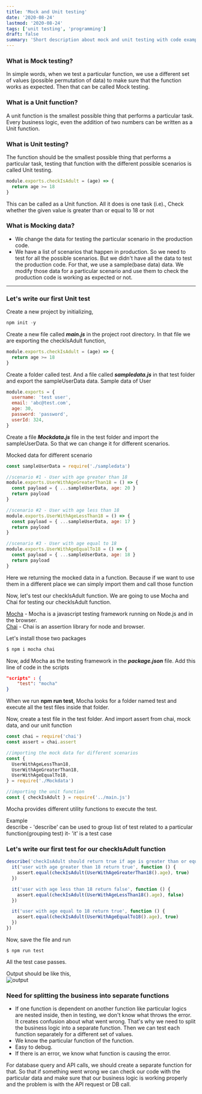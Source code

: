 ```yaml
---
title: 'Mock and Unit testing'
date: '2020-08-24'
lastmod: '2020-08-24'
tags: ['unit testing', 'programming']
draft: false
summary: 'Short description about mock and unit testing with code examples.'
---
```


### What is Mock testing?

In simple words, when we test a particular function, we use a different set of values (possible permutation of data) to make sure that the function works as expected. Then that can be called Mock testing.

### What is a Unit function?

A unit function is the smallest possible thing that performs a particular task. Every business logic, even the addition of two numbers can be written as a Unit function.

### What is Unit testing?

The function should be the smallest possible thing that performs a particular task, testing that function with the different possible scenarios is called Unit testing.

```js
module.exports.checkIsAdult = (age) => {
  return age >= 18
}
```

This can be called as a Unit function. All it does is one task (i.e)., Check whether the given value is greater than or equal to 18 or not

### What is Mocking data?

- We change the data for testing the particular scenario in the production code.
- We have a list of scenarios that happen in production. So we need to test for all the possible scenarios. But we didn't have all the data to test the production code. For that, we use a sample(base data) data. We modify those data for a particular scenario and use them to check the production code is working as expected or not.

---

### Let's write our first Unit test

Create a new project by initializing,

```js
npm init -y
```

Create a new file called **_main.js_** in the project root directory. In that file we are exporting the checkIsAdult function,

```js
module.exports.checkIsAdult = (age) => {
  return age >= 18
}
```

Create a folder called test. And a file called **_sampledata.js_** in that test folder and export the sampleUserData data.
Sample data of User

```js
module.exports = {
  username: 'test user',
  email: 'abc@test.com',
  age: 30,
  password: 'password',
  userId: 324,
}
```

Create a file **_Mockdata.js_** file in the test folder and import the sampleUserData. So that we can change it for different scenarios.

Mocked data for different scenario

```js
const sampleUserData = require('./sampledata')

//scenario #1 - User with age greater than 18
module.exports.UserWithAgeGreaterThan18 = () => {
  const payload = { ...sampleUserData, age: 20 }
  return payload
}

//scenario #2 - User with age less than 18
module.exports.UserWithAgeLessThan18 = () => {
  const payload = { ...sampleUserData, age: 17 }
  return payload
}

//scenario #3 - User with age equal to 18
module.exports.UserWithAgeEqualTo18 = () => {
  const payload = { ...sampleUserData, age: 18 }
  return payload
}
```

Here we returning the mocked data in a function. Because if we want to use them in a different place we can simply import them and call those function

Now, let's test our checkIsAdult function. We are going to use Mocha and Chai for testing our checkIsAdult function.

[Mocha](https://mochajs.org/) - Mocha is a javascript testing framework running on Node.js and in the browser.  
[Chai](https://www.chaijs.com/) - Chai is an assertion library for node and browser.

Let's install those two packages

```js
$ npm i mocha chai
```

Now, add Mocha as the testing framework in the **_package.json_** file. Add this line of code in the scripts

```json
"scripts" : {
    "test": "mocha"
}
```

When we run **npm run test**, Mocha looks for a folder named test and execute all the test files inside that folder.

Now, create a test file in the test folder. And import assert from chai, mock data, and our unit function

```js
const chai = require('chai')
const assert = chai.assert

//importing the mock data for different scenarios
const {
  UserWithAgeLessThan18,
  UserWithAgeGreaterThan18,
  UserWithAgeEqualTo18,
} = require('./Mockdata')

//importing the unit function
const { checkIsAdult } = require('../main.js')
```

Mocha provides different utility functions to execute the test.

Example  
 describe - 'describe' can be used to group list of test related to a particular function(grouping test)
it- 'it' is a test case

### Let's write our first test for our checkIsAdult function

```js
describe('checkIsAdult should return true if age is greater than or equal to 18 and false if it is less than 18', function () {
  it('user with age greater than 18 return true', function () {
    assert.equal(checkIsAdult(UserWithAgeGreaterThan18().age), true)
  })

  it('user with age less than 18 return false', function () {
    assert.equal(checkIsAdult(UserWithAgeLessThan18().age), false)
  })

  it('user with age equal to 18 return true', function () {
    assert.equal(checkIsAdult(UserWithAgeEqualTo18().age), true)
  })
})
```

Now, save the file and run

```
$ npm run test
```

All the test case passes.

Output should be like this,  
![output](https://user-images.githubusercontent.com/63153493/91118718-36b94c00-e6af-11ea-99ff-707d8ab8b9ad.png)

### Need for splitting the business into separate functions

- If one function is dependent on another function like particular logics are nested inside, then in testing, we don't know what throws the error. It creates confusion about what went wrong. That's why we need to split the business logic into a separate function. Then we can test each function separately for a different set of values.
- We know the particular function of the function.
- Easy to debug.
- If there is an error, we know what function is causing the error.

For database query and API calls, we should create a separate function for that. So that if something went wrong we can check our code with the particular data and make sure that our business logic is working properly and the problem is with the API request or DB call.
